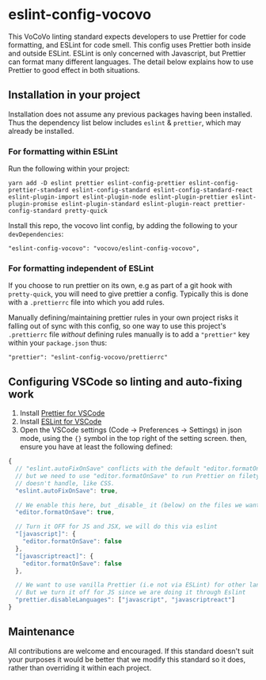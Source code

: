 # eslint-config-vocovo

This VoCoVo linting standard expects developers to use Prettier for code formatting, and ESLint for code smell. This config uses Prettier both inside and outside ESLint. ESLint is only concerned with Javascript, but Prettier can format many different languages. The detail below explains how to use Prettier to good effect in both situations.

## Installation in your project

Installation does not assume any previous packages having been installed. Thus the dependency list below includes `eslint` & `prettier`, which may already be installed.

### For formatting within ESLint

Run the following within your project:

`yarn add -D eslint prettier eslint-config-prettier eslint-config-prettier-standard eslint-config-standard eslint-config-standard-react eslint-plugin-import eslint-plugin-node eslint-plugin-prettier eslint-plugin-promise eslint-plugin-standard eslint-plugin-react prettier-config-standard pretty-quick`

Install this repo, the vocovo lint config, by adding the following to your `devDependencies`:

`"eslint-config-vocovo": "vocovo/eslint-config-vocovo",`

### For formatting independent of ESLint

If you choose to run prettier on its own, e.g as part of a git hook with `pretty-quick`, you will need to give prettier a config. Typically this is done with a `.prettierrc` file into which you add rules.

Manually defining/maintaining prettier rules in your own project risks it falling out of sync with this config, so one way to use this project's `.prettierrc` file _without_ defining rules manually is to add a `"prettier"` key within your `package.json` thus:

```
"prettier": "eslint-config-vocovo/prettierrc"
```

## Configuring VSCode so linting and auto-fixing work

1. Install [Prettier for VSCode](https://marketplace.visualstudio.com/items?itemName=esbenp.prettier-vscode)
2. Install [ESLint for VSCode](https://marketplace.visualstudio.com/items?itemName=dbaeumer.vscode-eslint)
3. Open the VSCode settings (Code -> Preferences -> Settings) in json mode, using the `{}` symbol in the top right of the setting screen. then, ensure you have at least the following defined:

```js
{
  // "eslint.autoFixOnSave" conflicts with the default "editor.formatOnSave",
  // but we need to use "editor.formatOnSave" to run Prettier on filetypes ESLint
  // doesn't handle, like CSS.
  "eslint.autoFixOnSave": true,

  // We enable this here, but _disable_ it (below) on the files we want ESLint to handle.
  "editor.formatOnSave": true,

  // Turn it OFF for JS and JSX, we will do this via eslint
  "[javascript]": {
    "editor.formatOnSave": false
  },
  "[javascriptreact]": {
    "editor.formatOnSave": false
  },

  // We want to use vanilla Prettier (i.e not via ESLint) for other languages like CSS and HTML.
  // But we turn it off for JS since we are doing it through Eslint
  "prettier.disableLanguages": ["javascript", "javascriptreact"]
}
```

## Maintenance

All contributions are welcome and encouraged. If this standard doesn't suit your purposes it would be better that we modify this standard so it does, rather than overriding it within each project.
